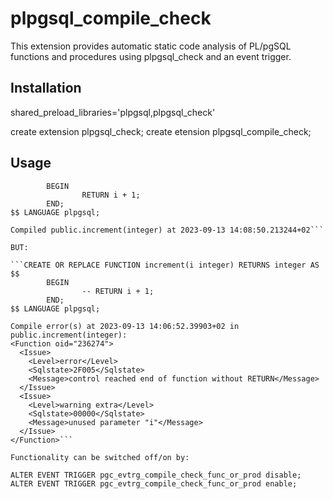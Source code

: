 # plpgsql_compile_check
This extension provides automatic static code analysis of PL/pgSQL functions and procedures using plpgsql_check and an event trigger.

## Installation

shared_preload_libraries='plpgsql,plpgsql_check'

create extension plpgsql_check;
create etension plpgsql_compile_check;

## Usage

```CREATE OR REPLACE FUNCTION increment(i integer) RETURNS integer AS $$
        BEGIN
                RETURN i + 1;
        END;
$$ LANGUAGE plpgsql;

Compiled public.increment(integer) at 2023-09-13 14:08:50.213244+02```

BUT:

```CREATE OR REPLACE FUNCTION increment(i integer) RETURNS integer AS $$
        BEGIN
                -- RETURN i + 1;
        END;
$$ LANGUAGE plpgsql;

Compile error(s) at 2023-09-13 14:06:52.39903+02 in public.increment(integer):
<Function oid="236274">
  <Issue>
    <Level>error</Level>
    <Sqlstate>2F005</Sqlstate>
    <Message>control reached end of function without RETURN</Message>
  </Issue>
  <Issue>
    <Level>warning extra</Level>
    <Sqlstate>00000</Sqlstate>
    <Message>unused parameter "i"</Message>
  </Issue>
</Function>```

Functionality can be switched off/on by:

ALTER EVENT TRIGGER pgc_evtrg_compile_check_func_or_prod disable;
ALTER EVENT TRIGGER pgc_evtrg_compile_check_func_or_prod enable;

